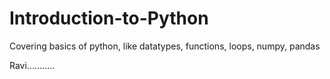 # Introduction-to-Python
Covering basics of python, like datatypes, functions, loops, numpy, pandas

Ravi...........
